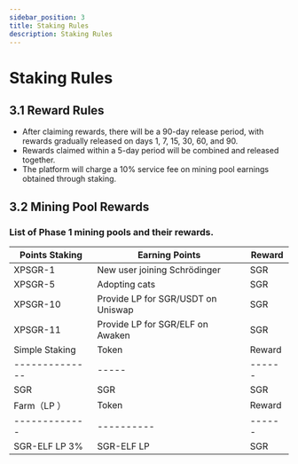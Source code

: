 ```yaml
---
sidebar_position: 3
title: Staking Rules
description: Staking Rules
---
```


# **Staking Rules**

## 3.1 **Reward Rules**

-   After claiming rewards, there will be a 90-day release period, with rewards gradually released on days 1, 7, 15, 30, 60, and 90.
-   Rewards claimed within a 5-day period will be combined and released together.
-   The platform will charge a 10% service fee on mining pool earnings obtained through staking.

## 3.2 **Mining Pool Rewards**

### List of Phase 1 mining pools and their rewards.

| Points Staking | Earning Points                     | Reward |
| -------------- | ---------------------------------- | ------ |
| XPSGR-1        | New user joining Schrödinger       | SGR    |
| XPSGR-5        | Adopting cats                      | SGR    |
| XPSGR-10       | Provide LP for SGR/USDT on Uniswap | SGR    |
| XPSGR-11       | Provide LP for SGR/ELF on Awaken   | SGR    |
| Simple Staking | Token | Reward |
| -------------- | ----- | ------ |
| SGR            | SGR   | SGR    |
| Farm（LP ）   | Token      | Reward |
| ------------- | ---------- | ------ |
| SGR-ELF LP 3% | SGR-ELF LP | SGR    |
